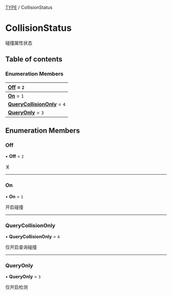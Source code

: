 [TYPE](../groups/Core.TYPE.md) / CollisionStatus

# CollisionStatus <Badge type="tip" text="Enumeration" /> <Score text="CollisionStatus" />

<span class="content-big">

碰撞属性状态

</span>

## Table of contents

### Enumeration Members <Score text="Enumeration" /> 
| **[Off](mw.CollisionStatus.md#off)** = ``2``  |
| :----- |
| **[On](mw.CollisionStatus.md#on)** = ``1`` |
| **[QueryCollisionOnly](mw.CollisionStatus.md#querycollisiononly)** = ``4`` |
| **[QueryOnly](mw.CollisionStatus.md#queryonly)** = ``3`` |

## Enumeration Members

### Off <Score text="Off" /> 

• **Off** = ``2``

关

___

### On <Score text="On" /> 

• **On** = ``1``

开启碰撞

___

### QueryCollisionOnly <Score text="QueryCollisionOnly" /> 

• **QueryCollisionOnly** = ``4``

仅开启查询碰撞

___

### QueryOnly <Score text="QueryOnly" /> 

• **QueryOnly** = ``3``

仅开启检测
